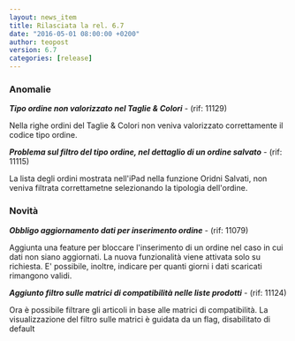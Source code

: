 ```yaml
---
layout: news_item
title: Rilasciata la rel. 6.7
date: "2016-05-01 08:00:00 +0200"
author: teopost
version: 6.7
categories: [release]
---
```


### Anomalie

**_Tipo ordine non valorizzato nel Taglie & Colori_** - (rif: 11129)

Nella righe ordini del Taglie & Colori non veniva valorizzato correttamente il codice tipo ordine.

**_Problema sul filtro del tipo ordine, nel dettaglio di un ordine salvato_** - (rif: 11115)

La lista degli ordini mostrata nell'iPad nella funzione Oridni Salvati, non veniva filtrata correttametne selezionando la tipologia dell'ordine.

### Novità

**_Obbligo aggiornamento dati per inserimento ordine_** - (rif: 11079)

Aggiunta una feature per bloccare l'inserimento di un ordine nel caso in cui dati non siano aggiornati.
La nuova funzionalità viene attivata solo su richiesta.
E' possibile, inoltre, indicare per quanti giorni i dati scaricati rimangono validi.

**_Aggiunto filtro sulle matrici di compatibilità nelle liste prodotti_** - (rif: 11124)

Ora è possibile filtrare gli articoli in base alle matrici di compatibilità.
La visualizzazione del filtro sulle matrici è guidata da un flag, disabilitato di default 


